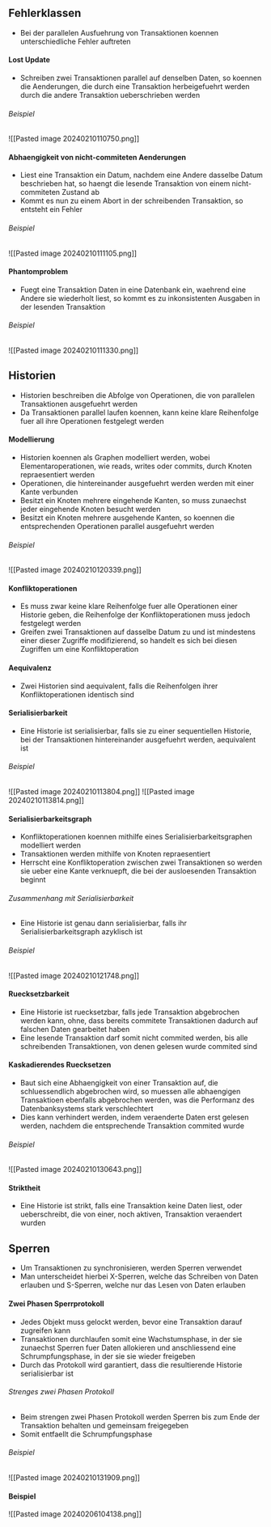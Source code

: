 ## Fehlerklassen
- Bei der parallelen Ausfuehrung von Transaktionen koennen unterschiedliche Fehler auftreten
#### Lost Update
- Schreiben zwei Transaktionen parallel auf denselben Daten, so koennen die Aenderungen, die durch eine Transaktion herbeigefuehrt werden durch die andere Transaktion ueberschrieben werden
###### Beispiel
![[Pasted image 20240210110750.png]]
#### Abhaengigkeit von nicht-commiteten Aenderungen
- Liest eine Transaktion ein Datum, nachdem eine Andere dasselbe Datum beschrieben hat, so haengt die lesende Transaktion von einem nicht-commiteten Zustand ab
- Kommt es nun zu einem Abort in der schreibenden Transaktion, so entsteht ein Fehler
###### Beispiel
![[Pasted image 20240210111105.png]]
#### Phantomproblem
- Fuegt eine Transaktion Daten in eine Datenbank ein, waehrend eine Andere sie wiederholt liest, so kommt es zu inkonsistenten Ausgaben in der lesenden Transaktion
###### Beispiel
![[Pasted image 20240210111330.png]]
## Historien
- Historien beschreiben die Abfolge von Operationen, die von parallelen Transaktionen ausgefuehrt werden
- Da Transaktionen parallel laufen koennen, kann keine klare Reihenfolge fuer all ihre Operationen festgelegt werden
#### Modellierung
- Historien koennen als Graphen modelliert werden, wobei Elementaroperationen, wie reads, writes oder commits, durch Knoten repraesentiert werden
- Operationen, die hintereinander ausgefuehrt werden werden mit einer Kante verbunden
- Besitzt ein Knoten mehrere eingehende Kanten, so muss zunaechst jeder eingehende Knoten besucht werden
- Besitzt ein Knoten mehrere ausgehende Kanten, so koennen die entsprechenden Operationen parallel ausgefuehrt werden
###### Beispiel
![[Pasted image 20240210120339.png]]
#### Konfliktoperationen
- Es muss zwar keine klare Reihenfolge fuer alle Operationen einer Historie geben, die Reihenfolge der Konfliktoperationen muss jedoch festgelegt werden
- Greifen zwei Transaktionen auf dasselbe Datum zu und ist mindestens einer dieser Zugriffe modifizierend, so handelt es sich bei diesen Zugriffen um eine Konfliktoperation
#### Aequivalenz
- Zwei Historien sind aequivalent, falls die Reihenfolgen ihrer Konfliktoperationen identisch sind
#### Serialisierbarkeit
- Eine Historie ist serialisierbar, falls sie zu einer sequentiellen Historie, bei der Transaktionen hintereinander ausgefuehrt werden, aequivalent ist
###### Beispiel
![[Pasted image 20240210113804.png]]
![[Pasted image 20240210113814.png]]
#### Serialisierbarkeitsgraph
- Konfliktoperationen koennen mithilfe eines Serialisierbarkeitsgraphen modelliert werden
- Transaktionen werden mithilfe von Knoten repraesentiert
- Herrscht eine Konfliktoperation zwischen zwei Transaktionen so werden sie ueber eine Kante verknuepft, die bei der ausloesenden Transaktion beginnt
###### Zusammenhang mit Serialisierbarkeit
- Eine Historie ist genau dann serialisierbar, falls ihr Serialisierbarkeitsgraph azyklisch ist
###### Beispiel
![[Pasted image 20240210121748.png]]
#### Ruecksetzbarkeit
- Eine Historie ist ruecksetzbar, falls jede Transaktion abgebrochen werden kann, ohne, dass bereits commitete Transaktionen dadurch auf falschen Daten gearbeitet haben
- Eine lesende Transaktion darf somit nicht commited werden, bis alle schreibenden Transaktionen, von denen gelesen wurde commited sind 
#### Kaskadierendes Ruecksetzen
- Baut sich eine Abhaengigkeit von einer Transaktion auf, die schluessendlich abgebrochen wird, so muessen alle abhaengigen Transaktioen ebenfalls abgebrochen werden, was die Performanz des Datenbanksystems stark verschlechtert
- Dies kann verhindert werden, indem veraenderte Daten erst gelesen werden, nachdem die entsprechende Transaktion commited wurde
###### Beispiel
![[Pasted image 20240210130643.png]]
#### Striktheit
- Eine Historie ist strikt, falls eine Transaktion keine Daten liest, oder ueberschreibt, die von einer, noch aktiven, Transaktion veraendert wurden
## Sperren
- Um Transaktionen zu synchronisieren, werden Sperren verwendet
- Man unterscheidet hierbei X-Sperren, welche das Schreiben von Daten erlauben und S-Sperren, welche nur das Lesen von Daten erlauben
#### Zwei Phasen Sperrprotokoll
- Jedes Objekt muss gelockt werden, bevor eine Transaktion darauf zugreifen kann
- Transaktionen durchlaufen somit eine Wachstumsphase, in der sie zunaechst Sperren fuer Daten allokieren und anschliessend eine Schrumpfungsphase, in der sie sie wieder freigeben
- Durch das Protokoll wird garantiert, dass die resultierende Historie serialisierbar ist
###### Strenges zwei Phasen Protokoll
- Beim strengen zwei Phasen Protokoll werden Sperren bis zum Ende der Transaktion behalten und gemeinsam freigegeben
- Somit entfaellt die Schrumpfungsphase
###### Beispiel
![[Pasted image 20240210131909.png]]
#### Beispiel
![[Pasted image 20240206104138.png]]
